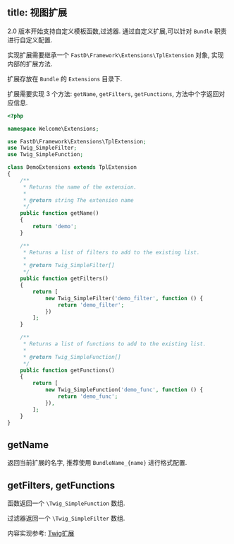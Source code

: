 title: 视图扩展
---
2.0 版本开始支持自定义模板函数,过滤器. 通过自定义扩展,可以针对 `Bundle` 职责进行自定义配置.

实现扩展需要继承一个 `FastD\Framework\Extensions\TplExtension` 对象, 实现内部的扩展方法.

扩展存放在 `Bundle` 的 `Extensions` 目录下.

扩展需要实现 3 个方法: `getName`, `getFilters`, `getFunctions`, 方法中个字返回对应信息.

```php
<?php

namespace Welcome\Extensions;

use FastD\Framework\Extensions\TplExtension;
use Twig_SimpleFilter;
use Twig_SimpleFunction;

class DemoExtensions extends TplExtension
{
    /**
     * Returns the name of the extension.
     *
     * @return string The extension name
     */
    public function getName()
    {
        return 'demo';
    }

    /**
     * Returns a list of filters to add to the existing list.
     *
     * @return Twig_SimpleFilter[]
     */
    public function getFilters()
    {
        return [
            new Twig_SimpleFilter('demo_filter', function () {
                return 'demo_filter';
            })
        ];
    }

    /**
     * Returns a list of functions to add to the existing list.
     *
     * @return Twig_SimpleFunction[]
     */
    public function getFunctions()
    {
        return [
            new Twig_SimpleFunction('demo_func', function () {
                return 'demo_func';
            }),
        ];
    }
}
```

## getName

返回当前扩展的名字, 推荐使用 `BundleName_{name}` 进行格式配置.

## getFilters, getFunctions

函数返回一个 `\Twig_SimpleFunction` 数组.

过滤器返回一个 `\Twig_SimpleFilter` 数组.

内容实现参考: [Twig扩展](http://twig.sensiolabs.org/doc/advanced.html#functions) 


